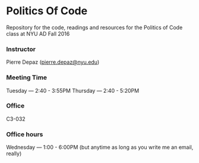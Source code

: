 # Politics Of Code
Repository for the code, readings and resources for the Politics of Code class at NYU AD Fall 2016

### Instructor
Pierre Depaz (pierre.depaz@nyu.edu)


### Meeting Time
Tuesday — 2:40 - 3:55PM
Thursday — 2:40 - 5:20PM


### Office
C3-032
	
	
### Office hours
Wednesday — 1:00 - 6:00PM (but anytime as long as you write me an email, really)
